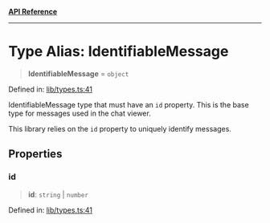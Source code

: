 [**API Reference**](../README.md)

***

# Type Alias: IdentifiableMessage

> **IdentifiableMessage** = `object`

Defined in: [lib/types.ts:41](https://github.com/wix-incubator/chat-viewer/blob/d5c91da65f244d4cd5de38b6c7810418b3052484/lib/types.ts#L41)

IdentifiableMessage type that must have an `id` property.
This is the base type for messages used in the chat viewer.

This library relies on the `id` property to uniquely identify messages.

## Properties

### id

> **id**: `string` \| `number`

Defined in: [lib/types.ts:41](https://github.com/wix-incubator/chat-viewer/blob/d5c91da65f244d4cd5de38b6c7810418b3052484/lib/types.ts#L41)
